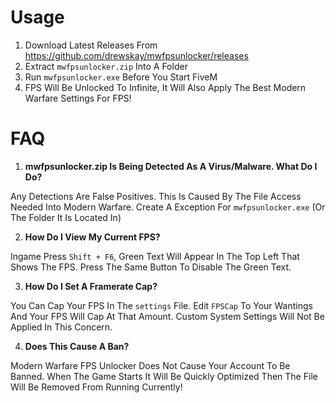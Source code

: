 # Usage
1. Download Latest Releases From https://github.com/drewskay/mwfpsunlocker/releases
2. Extract ``mwfpsunlocker.zip`` Into A Folder
3. Run ``mwfpsunlocker.exe`` Before You Start FiveM
4. FPS Will Be Unlocked To Infinite, It Will Also Apply The Best Modern Warfare Settings For FPS!

# FAQ
  1. **mwfpsunlocker.zip Is Being Detected As A Virus/Malware. What Do I Do?**

Any Detections Are False Positives. This Is Caused By The File Access Needed Into Modern Warfare. Create A Exception For ``mwfpsunlocker.exe`` (Or The Folder It Is Located In)

  2. **How Do I View My Current FPS?**
  
Ingame Press ``Shift + F6``, Green Text Will Appear In The Top Left That Shows The FPS. Press The Same Button To Disable The Green Text.

  3. **How Do I Set A Framerate Cap?**
  
You Can Cap Your FPS In The ``settings`` File. Edit ``FPSCap`` To Your Wantings And Your FPS Will Cap At That Amount. Custom System Settings Will Not Be Applied In This Concern.

  4. **Does This Cause A Ban?**

Modern Warfare FPS Unlocker Does Not Cause Your Account To Be Banned. When The Game Starts It Will Be Quickly Optimized Then The File Will Be Removed From Running Currently!
